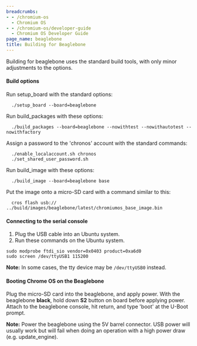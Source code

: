 ```yaml
---
breadcrumbs:
- - /chromium-os
  - Chromium OS
- - /chromium-os/developer-guide
  - Chromium OS Developer Guide
page_name: beaglebone
title: Building for Beaglebone
---
```


Building for beaglebone uses the standard build tools, with only minor
adjustments to the options.

#### Build options

Run setup_board with the standard options:

```none
  ./setup_board --board=beaglebone
```

Run build_packages with these options:

```none
  ./build_packages --board=beaglebone --nowithtest --nowithautotest --nowithfactory
```

Assign a password to the 'chronos' account with the standard commands:

```none
  ./enable_localaccount.sh chronos
  ./set_shared_user_password.sh
```

Run build_image with these options:

```none
  ./build_image --board=beaglebone base
```

Put the image onto a micro-SD card with a command similar to this:

```none
  cros flash usb:// ../build/images/beaglebone/latest/chromiumos_base_image.bin
```

#### Connecting to the serial console

1.  Plug the USB cable into an Ubuntu system.
2.  Run these commands on the Ubuntu system.

```none
sudo modprobe ftdi_sio vendor=0x0403 product=0xa6d0
sudo screen /dev/ttyUSB1 115200
```

**Note:** In some cases, the tty device may be `/dev/ttyUSB0` instead.

#### Booting Chrome OS on the Beaglebone

Plug the micro-SD card into the beaglebone, and apply power. With the beaglebone
**black**, hold down **S2** button on board before applying power. Attach to the
beaglebone console, hit return, and type 'boot' at the U-Boot prompt.

**Note:** Power the beaglebone using the 5V barrel connector. USB power will
usually work but will fail when doing an operation with a high power draw (e.g.
update_engine).
